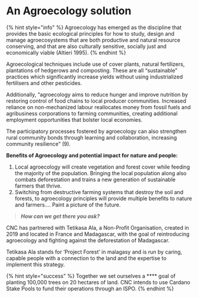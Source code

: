 # An Agroecology solution

{% hint style="info" %}
Agroecology has emerged as the discipline that provides the basic ecological principles for how to study, design and manage agroecosystems that are both productive and natural resource conserving, and that are also culturally sensitive, socially just and economically viable (Altieri 1995).
{% endhint %}

Agroecological techniques include use of cover plants, natural fertilizers, plantations of hedgerows and composting. These are all “sustainable” practices which significantly increase yields without using industrialized fertilisers and other pesticides.

Additionally, “agroecology aims to reduce hunger and improve nutrition by restoring control of food chains to local producer communities. Increased reliance on non-mechanized labour reallocates money from fossil fuels and agribusiness corporations to farming communities, creating additional employment opportunities that bolster local economies.

The participatory processes fostered by agroecology can also strengthen rural community bonds through learning and collaboration, increasing community resilience” (9).

**Benefits of Agroecology and potential impact for nature and people:**

1. Local agroecology will create vegetation and forest cover while feeding the majority of the population. Bringing the local population along also combats deforestation and trains a new generation of sustainable farmers that thrive.
2. Switching from destructive farming systems that destroy the soil and forests, to agroecology principles will provide multiple benefits to nature and farmers…. Paint a picture of the future.

> _**How can we get there you ask?**_

CNC has partnered with Tetikasa Ala, a Non-Profit Organisation, created in 2019 and located in France and Madagascar, with the goal of reintroducing agroecology and fighting against the deforestation of Madagascar.&#x20;

Tetikasa Ala stands for ‘Project Forest’ in malagasy and is run by caring, capable people with a connection to the land and the expertise to implement this strategy.&#x20;

{% hint style="success" %}
Together we set ourselves a **** goal of planting 100,000 trees on 20 hectares of land. CNC intends to use Cardano Stake Pools to fund their operations through an ISPO.
{% endhint %}
